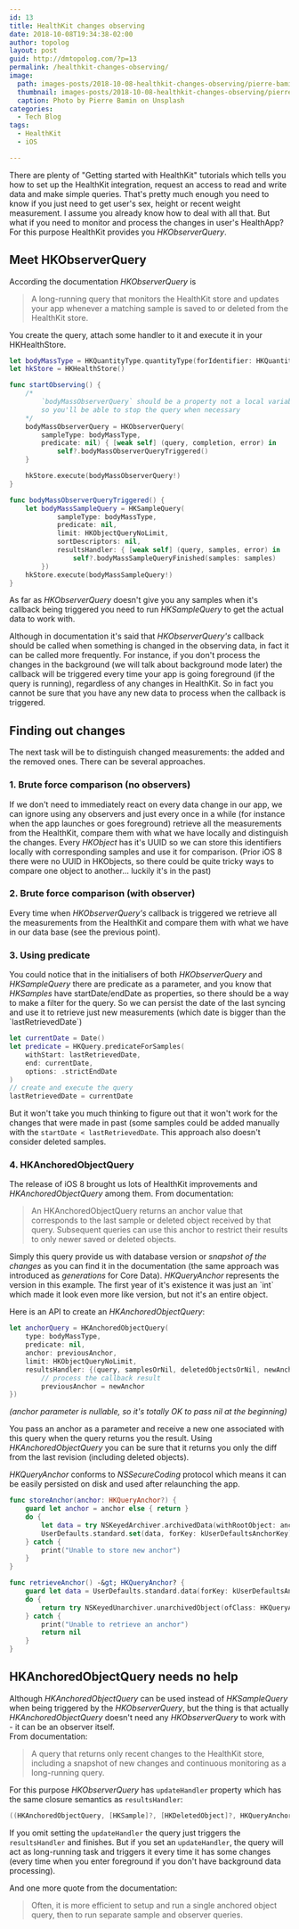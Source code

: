```yaml
---
id: 13
title: HealthKit changes observing
date: 2018-10-08T19:34:38-02:00
author: topolog
layout: post
guid: http://dmtopolog.com/?p=13
permalink: /healthkit-changes-observing/
image:
  path: images-posts/2018-10-08-healthkit-changes-observing/pierre-bamin-JENl7UuZwxE-unsplash-2000.jpg
  thumbnail: images-posts/2018-10-08-healthkit-changes-observing/pierre-bamin-JENl7UuZwxE-unsplash-600.jpg
  caption: Photo by Pierre Bamin on Unsplash
categories:
  - Tech Blog
tags:
  - HealthKit
  - iOS

---
```


There are plenty of "Getting started with HealthKit" tutorials which tells you how to set up the HealthKit integration, request an access to read and write data and make simple queries. That's pretty much enough you need to know if you just need to get user's sex, height or recent weight measurement. I assume you already know how to deal with all that. But what if you need to monitor and process the changes in user's HealthApp? For this purpose HealthKit provides you _HKObserverQuery_.



## Meet HKObserverQuery

According the documentation _HKObserverQuery_ is

> A long-running query that monitors the HealthKit store and updates your app whenever a matching sample is saved to or deleted from the HealthKit store.

You create the query, attach some handler to it and execute it in your HKHealthStore.

```swift
let bodyMassType = HKQuantityType.quantityType(forIdentifier: HKQuantityTypeIdentifier.bodyMass)!
let hkStore = HKHealthStore()

func startObserving() {
	/*
		`bodyMassObserverQuery` should be a property not a local variable,
		so you'll be able to stop the query when necessary
	*/
	bodyMassObserverQuery = HKObserverQuery(
		sampleType: bodyMassType,
		predicate: nil) { [weak self] (query, completion, error) in
			self?.bodyMassObserverQueryTriggered()
	}

	hkStore.execute(bodyMassObserverQuery!)
}

func bodyMassObserverQueryTriggered() {
    let bodyMassSampleQuery = HKSampleQuery(
            sampleType: bodyMassType,
            predicate: nil,
            limit: HKObjectQueryNoLimit,
            sortDescriptors: nil,
            resultsHandler: { [weak self] (query, samples, error) in
                self?.bodyMassSampleQueryFinished(samples: samples)
        })
    hkStore.execute(bodyMassSampleQuery!)
}
```

As far as _HKObserverQuery_ doesn't give you any samples when it's callback being triggered you need to run _HKSampleQuery_ to get the actual data to work with.

Although in documentation it's said that _HKObserverQuery's_ callback should be called when something is changed in the observing data, in fact it can be called more frequently. For instance, if you don't process the changes in the background (we will talk about background mode later) the callback will be triggered every time your app is going foreground (if the query is running), regardless of any changes in HealthKit. So in fact you cannot be sure that you have any new data to process when the callback is triggered.



## Finding out changes

The next task will be to distinguish changed measurements: the added and the removed ones. There can be several approaches.

### 1. Brute force comparison (no observers)

If we don't need to immediately react on every data change in our app, we can ignore using any observers and just every once in a while (for instance when the app launches or goes foreground) retrieve all the measurements from the HealthKit, compare them with what we have locally and distinguish the changes. Every _HKObject_ has it's UUID so we can store this identifiers locally with corresponding samples and use it for comparison. (Prior iOS 8 there were no UUID in HKObjects, so there could be quite tricky ways to compare one object to another... luckily it's in the past)

### 2. Brute force comparison (with observer)

Every time when _HKObserverQuery's_ callback is triggered we retrieve all the measurements from the HealthKit and compare them with what we have in our data base (see the previous point).

### 3. Using predicate

You could notice that in the initialisers of both _HKObserverQuery_ and _HKSampleQuery_ there are predicate as a parameter, and you know that _HKSamples_ have startDate/endDate as properties, so there should be a way to make a filter for the query. So we can persist the date of the last syncing and use it to retrieve just new measurements (which date is bigger than the \`lastRetrievedDate\`)

```swift
let currentDate = Date()
let predicate = HKQuery.predicateForSamples(
    withStart: lastRetrievedDate,
    end: currentDate,
    options: .strictEndDate
)
// create and execute the query
lastRetrievedDate = currentDate
```

But it won't take you much thinking to figure out that it won't work for the changes that were made in past (some samples could be added manually with the `startDate < lastRetrievedDate`. This approach also doesn't consider deleted samples.

### 4. HKAnchoredObjectQuery

The release of iOS 8 brought us lots of HealthKit improvements and _HKAnchoredObjectQuery_ among them. From documentation:

> An HKAnchoredObjectQuery returns an anchor value that corresponds to the last sample or deleted object received by that query. Subsequent queries can use this anchor to restrict their results to only newer saved or deleted objects.

Simply this query provide us with database version or _snapshot of the changes_ as you can find it in the documentation (the same approach was introduced as _generations_ for Core Data). _HKQueryAnchor_ represents the version in this example. The first year of it's existence it was just an \`int\` which made it look even more like version, but not it's an entire object.

Here is an API to create an _HKAnchoredObjectQuery_:

```swift
let anchorQuery = HKAnchoredObjectQuery(
    type: bodyMassType,
    predicate: nil,
    anchor: previousAnchor,
    limit: HKObjectQueryNoLimit,
    resultsHandler: {(query, samplesOrNil, deletedObjectsOrNil, newAnchor, errorOrNil) in
        // process the callback result
        previousAnchor = newAnchor
})
```

_(anchor parameter is nullable, so it's totally OK to pass nil at the beginning)_

You pass an anchor as a parameter and receive a new one associated with this query when the query returns you the result. Using _HKAnchoredObjectQuery_ you can be sure that it returns you only the diff from the last revision (including deleted objects).

_HKQueryAnchor_ conforms to _NSSecureCoding_ protocol which means it can be easily persisted on disk and used after relaunching the app.

```swift
func storeAnchor(anchor: HKQueryAnchor?) {
    guard let anchor = anchor else { return }
    do {
        let data = try NSKeyedArchiver.archivedData(withRootObject: anchor, requiringSecureCoding: true)
        UserDefaults.standard.set(data, forKey: kUserDefaultsAnchorKey)
    } catch {
        print("Unable to store new anchor")
    }
}

func retrieveAnchor() -&gt; HKQueryAnchor? {
    guard let data = UserDefaults.standard.data(forKey: kUserDefaultsAnchorKey) else { return nil }
    do {
        return try NSKeyedUnarchiver.unarchivedObject(ofClass: HKQueryAnchor.self, from: data)
    } catch {
        print("Unable to retrieve an anchor")
        return nil
    }
}
```

## HKAnchoredObjectQuery needs no help

Although _HKAnchoredObjectQuery_ can be used instead of _HKSampleQuery_ when being triggered by the _HKObserverQuery_, but the thing is that actually _HKAnchoredObjectQuery_ doesn't need any _HKObserverQuery_ to work with - it can be an observer itself.  
From documentation:

> A query that returns only recent changes to the HealthKit store, including a snapshot of new changes and continuous monitoring as a long-running query.

For this purpose _HKObserverQuery_ has `updateHandler` property which has the same closure semantics as `resultsHandler`:

```swift
((HKAnchoredObjectQuery, [HKSample]?, [HKDeletedObject]?, HKQueryAnchor?, Error?) -> Void)?
```

If you omit setting the `updateHandler` the query just triggers the `resultsHandler` and finishes. But if you set an `updateHandler`, the query will act as long-running task and triggers it every time it has some changes (every time when you enter foreground if you don't have background data processing).

And one more quote from the documentation:

> Often, it is more efficient to setup and run a single anchored object query, then to run separate sample and observer queries.
